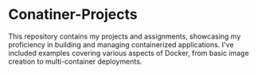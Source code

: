 # Conatiner-Projects
This repository contains my projects and assignments, showcasing my proficiency in building and managing containerized applications. I've included examples covering various aspects of Docker, from basic image creation to multi-container deployments.
